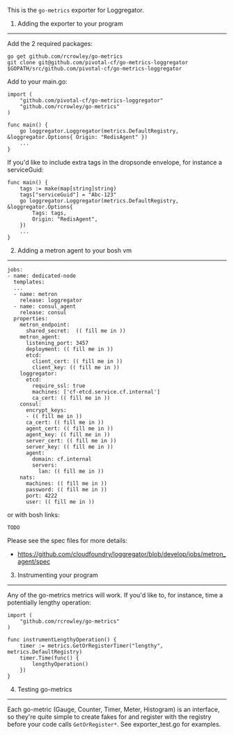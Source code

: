 This is the `go-metrics` exporter for Loggregator.


1. Adding the exporter to your program
-----------------------------------

Add the 2 required packages:

```
go get github.com/rcrowley/go-metrics
git clone git@github.com/pivotal-cf/go-metrics-loggregator $GOPATH/src/github.com/pivotal-cf/go-metrics-loggregator
```

Add to your main.go:

```
import (
	"github.com/pivotal-cf/go-metrics-loggregator"
	"github.com/rcrowley/go-metrics"
)

func main() {
    go loggregator.Loggregator(metrics.DefaultRegistry, &loggregator.Options{ Origin: "RedisAgent" })
    ...
}
```

If you'd like to include extra tags in the dropsonde envelope, for instance a serviceGuid:

```
func main() {
    tags := make(map[string]string)
    tags["serviceGuid"] = "Abc-123"
    go loggregator.Loggregator(metrics.DefaultRegistry, &loggregator.Options{
        Tags: tags,
        Origin: "RedisAgent",
    })
    ...
}
```

2. Adding a metron agent to your bosh vm
-------------------------------------

```
jobs:
- name: dedicated-node
  templates:
  ...
  - name: metron
    release: loggregator
  - name: consul_agent
    release: consul
  properties:
    metron_endpoint:
      shared_secret:  (( fill me in ))
    metron_agent:
      listening_port: 3457
      deployment: (( fill me in ))
      etcd:
        client_cert: (( fill me in ))
        client_key: (( fill me in ))
    loggregator:
      etcd:
        require_ssl: true
        machines: ['cf-etcd.service.cf.internal']
        ca_cert: (( fill me in ))
    consul:
      encrypt_keys:
      - (( fill me in ))
      ca_cert: (( fill me in ))
      agent_cert: (( fill me in ))
      agent_key: (( fill me in ))
      server_cert: (( fill me in ))
      server_key: (( fill me in ))
      agent:
        domain: cf.internal
        servers:
          lan: (( fill me in ))
    nats:
      machines: (( fill me in ))
      password: (( fill me in ))
      port: 4222
      user: (( fill me in ))

```

or with bosh links:

```
TODO
```

Please see the spec files for more details:
- https://github.com/cloudfoundry/loggregator/blob/develop/jobs/metron_agent/spec


3. Instrumenting your program
-----------------------------

Any of the go-metrics metrics will work. If you'd like to, for instance, time a potentially lengthy operation:

```
import (
	"github.com/rcrowley/go-metrics"
)

func instrumentLengthyOperation() {
    timer := metrics.GetOrRegisterTimer("lengthy", metrics.DefaultRegistry)
    timer.Time(func() {
        lengthyOperation()
    })
}
```

4. Testing go-metrics
---------------------

Each go-metric (Gauge, Counter, Timer, Meter, Histogram) is an interface, so they're quite simple to create fakes for and register with the registry before your code calls `GetOrRegister*`. See exporter_test.go for examples.